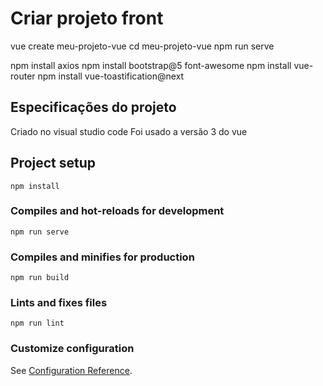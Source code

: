 # Criar projeto front
vue create meu-projeto-vue
cd meu-projeto-vue
npm run serve

npm install axios
npm install bootstrap@5 font-awesome
npm install vue-router
npm install vue-toastification@next

## Especificações do projeto
Criado no visual studio code
Foi usado a versão 3 do vue

## Project setup
```
npm install
```

### Compiles and hot-reloads for development
```
npm run serve
```

### Compiles and minifies for production
```
npm run build
```

### Lints and fixes files
```
npm run lint
```

### Customize configuration
See [Configuration Reference](https://cli.vuejs.org/config/).
